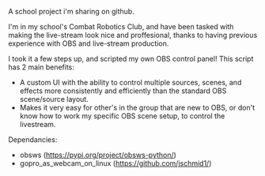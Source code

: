 A school project i'm sharing on github.

I'm in my school's Combat Robotics Club, and have been tasked with making the live-stream look nice and proffesional, thanks to having previous experience with OBS and live-stream production.

I took it a few steps up, and scripted my own OBS control panel! This script has 2 main benefits:

- A custom UI with the ability to control multiple sources, scenes, and effects more consistently and efficiently than the standard OBS scene/source layout.
- Makes it very easy for other's in the group that are new to OBS, or don't know how to work my specific OBS scene setup, to control the livestream.

Dependancies:
+ obsws (https://pypi.org/project/obsws-python/)
+ gopro_as_webcam_on_linux (https://github.com/jschmid1/)
